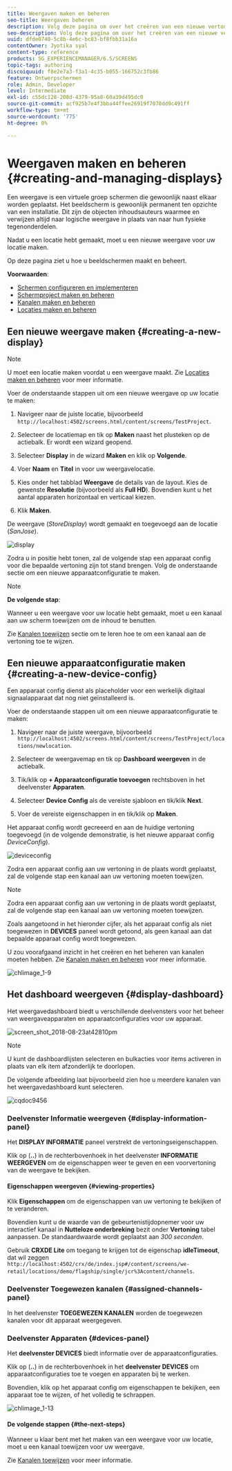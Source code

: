 ```yaml
---
title: Weergaven maken en beheren
seo-title: Weergaven beheren
description: Volg deze pagina om over het creëren van een nieuwe vertoning en apparaat config te leren. Meer informatie over het weergavedashboard.
seo-description: Volg deze pagina om over het creëren van een nieuwe vertoning en apparaat config te leren. Meer informatie over het weergavedashboard.
uuid: dfde0740-5c8b-4e6c-bc83-bf8fbb31a16a
contentOwner: Jyotika syal
content-type: reference
products: SG_EXPERIENCEMANAGER/6.5/SCREENS
topic-tags: authoring
discoiquuid: f8e2e7a3-f3a1-4c35-b055-166752c3fb86
feature: Ontwerpschermen
role: Admin, Developer
level: Intermediate
exl-id: c55dc128-208d-4379-95a8-60a39d495dc0
source-git-commit: acf925b7e4f3bba44ffee26919f7078dd9c491ff
workflow-type: tm+mt
source-wordcount: '775'
ht-degree: 0%

---
```


# Weergaven maken en beheren {#creating-and-managing-displays}

Een weergave is een virtuele groep schermen die gewoonlijk naast elkaar worden geplaatst. Het beeldscherm is gewoonlijk permanent ten opzichte van een installatie. Dit zijn de objecten inhoudsauteurs waarmee en verwijzen altijd naar logische weergave in plaats van naar hun fysieke tegenonderdelen.

Nadat u een locatie hebt gemaakt, moet u een nieuwe weergave voor uw locatie maken.

Op deze pagina ziet u hoe u beeldschermen maakt en beheert.

**Voorwaarden**:

* [Schermen configureren en implementeren](configuring-screens-introduction.md)
* [Schermproject maken en beheren](creating-a-screens-project.md)
* [Kanalen maken en beheren](managing-channels.md)
* [Locaties maken en beheren](managing-locations.md)

## Een nieuwe weergave maken {#creating-a-new-display}

>[!NOTE]
>
>U moet een locatie maken voordat u een weergave maakt. Zie [Locaties maken en beheren](managing-locations.md) voor meer informatie.

Voer de onderstaande stappen uit om een nieuwe weergave op uw locatie te maken:

1. Navigeer naar de juiste locatie, bijvoorbeeld `http://localhost:4502/screens.html/content/screens/TestProject`.
1. Selecteer de locatiemap en tik op **Maken** naast het plusteken op de actiebalk. Er wordt een wizard geopend.
1. Selecteer **Display** in de wizard **Maken** en klik op **Volgende**.

1. Voer **Naam** en **Titel** in voor uw weergavelocatie.

1. Kies onder het tabblad **Weergave** de details van de layout. Kies de gewenste **Resolutie** (bijvoorbeeld als **Full HD**). Bovendien kunt u het aantal apparaten horizontaal en verticaal kiezen.

1. Klik **Maken**.

De weergave (*StoreDisplay*) wordt gemaakt en toegevoegd aan de locatie (*SanJose*).

![display](assets/display.gif)

Zodra u in positie hebt tonen, zal de volgende stap een apparaat config voor die bepaalde vertoning zijn tot stand brengen. Volg de onderstaande sectie om een nieuwe apparaatconfiguratie te maken.

>[!NOTE]
>
>**De volgende stap**:
>
>Wanneer u een weergave voor uw locatie hebt gemaakt, moet u een kanaal aan uw scherm toewijzen om de inhoud te benutten.
>
>Zie [Kanalen toewijzen](channel-assignment.md) sectie om te leren hoe te om een kanaal aan de vertoning toe te wijzen.

## Een nieuwe apparaatconfiguratie maken {#creating-a-new-device-config}

Een apparaat config dienst als placeholder voor een werkelijk digitaal signaalapparaat dat nog niet geïnstalleerd is.

Voer de onderstaande stappen uit om een nieuwe apparaatconfiguratie te maken:

1. Navigeer naar de juiste weergave, bijvoorbeeld `http://localhost:4502/screens.html/content/screens/TestProject/locations/newlocation`.
1. Selecteer de weergavemap en tik op **Dashboard weergeven** in de actiebalk.
1. Tik/klik op **+ Apparaatconfiguratie toevoegen** rechtsboven in het deelvenster **Apparaten**.

1. Selecteer **Device Config** als de vereiste sjabloon en tik/klik **Next**.

1. Voer de vereiste eigenschappen in en tik/klik op **Maken**.

Het apparaat config wordt gecreeerd en aan de huidige vertoning toegevoegd (in de volgende demonstratie, is het nieuwe apparaat config *DeviceConfig*).

![deviceconfig](assets/deviceconfig.gif)

Zodra een apparaat config aan uw vertoning in de plaats wordt geplaatst, zal de volgende stap een kanaal aan uw vertoning moeten toewijzen.

>[!NOTE]
>
>Zodra een apparaat config aan uw vertoning in de plaats wordt geplaatst, zal de volgende stap een kanaal aan uw vertoning moeten toewijzen.
>
>Zoals aangetoond in het hieronder cijfer, als het apparaat config als niet toegewezen in **DEVICES** paneel wordt getoond, als geen kanaal aan dat bepaalde apparaat config wordt toegewezen.
>
>U zou voorafgaand inzicht in het creëren en het beheren van kanalen moeten hebben. Zie [Kanalen maken en beheren](managing-channels.md) voor meer informatie.

![chlimage_1-9](assets/chlimage_1-9.png)

## Het dashboard weergeven {#display-dashboard}

Het weergavedashboard biedt u verschillende deelvensters voor het beheer van weergaveapparaten en apparaatconfiguraties voor uw apparaat.

![screen_shot_2018-08-23at42810pm](assets/screen_shot_2018-08-23at42810pm.png)

>[!NOTE]
>
>U kunt de dashboardlijsten selecteren en bulkacties voor items activeren in plaats van elk item afzonderlijk te doorlopen.
>
>De volgende afbeelding laat bijvoorbeeld zien hoe u meerdere kanalen van het weergavedashboard kunt selecteren.

![cqdoc9456](assets/cqdoc9456.gif)

### Deelvenster Informatie weergeven {#display-information-panel}

Het **DISPLAY INFORMATIE** paneel verstrekt de vertoningseigenschappen.

Klik op (**..**) in de rechterbovenhoek in het deelvenster **INFORMATIE WEERGEVEN** om de eigenschappen weer te geven en een voorvertoning van de weergave te bekijken.


#### Eigenschappen weergeven {#viewing-properties}

Klik **Eigenschappen** om de eigenschappen van uw vertoning te bekijken of te veranderen.

Bovendien kunt u de waarde van de gebeurtenistijdopnemer voor uw interactief kanaal in **Nutteloze onderbreking** bezit onder **Vertoning** tabel aanpassen. De standaardwaarde wordt geplaatst aan *300 seconden*.

Gebruik **CRXDE Lite** om toegang te krijgen tot de eigenschap **idleTimeout**, dat wil zeggen `http://localhost:4502/crx/de/index.jsp#/content/screens/we-retail/locations/demo/flagship/single/jcr%3Acontent/channels`.


### Deelvenster Toegewezen kanalen {#assigned-channels-panel}

In het deelvenster **TOEGEWEZEN KANALEN** worden de toegewezen kanalen voor dit apparaat weergegeven.


### Deelvenster Apparaten {#devices-panel}

Het **deelvenster DEVICES** biedt informatie over de apparaatconfiguraties.

Klik op (**..**) in de rechterbovenhoek in het **deelvenster DEVICES** om apparaatconfiguraties toe te voegen en apparaten bij te werken.

Bovendien, klik op het apparaat config om eigenschappen te bekijken, een apparaat toe te wijzen, of het volledig te schrappen.

![chlimage_1-13](assets/chlimage_1-13.png)

#### De volgende stappen {#the-next-steps}

Wanneer u klaar bent met het maken van een weergave voor uw locatie, moet u een kanaal toewijzen voor uw weergave.

Zie [Kanalen toewijzen](channel-assignment.md) voor meer informatie.
